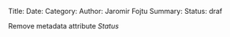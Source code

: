 Title: 
Date:
Category: 
Author: Jaromir Fojtu
Summary: 
Status: draf

Remove metadata attribute *Status*
